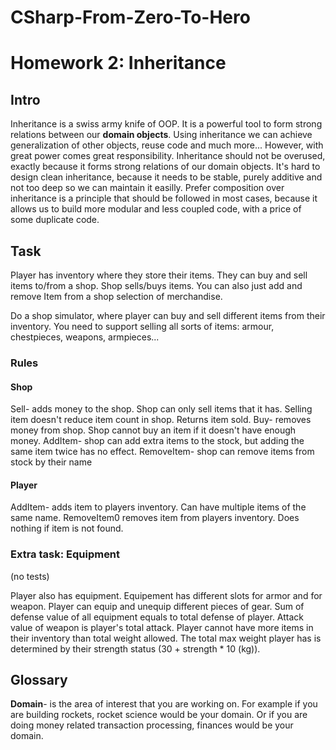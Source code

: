# CSharp-From-Zero-To-Hero
# Homework 2: Inheritance
## Intro
Inheritance is a swiss army knife of OOP. It is a powerful tool to form strong relations between our **domain objects**.
Using inheritance we can achieve generalization of other objects, reuse code and much more...
However, with great power comes great responsibility. Inheritance should not be overused, exactly because it forms strong relations of our domain objects.
It's hard to design clean inheritance, because it needs to be stable, purely additive and not too deep so we can maintain it easilly.
Prefer composition over inheritance is a principle that should be followed in most cases,
because it allows us to build more modular and less coupled code, with a price of some duplicate code.

## Task
Player has inventory where they store their items. They can buy and sell items to/from a shop.
Shop sells/buys items. You can also just add and remove Item from a shop selection of merchandise.

Do a shop simulator, where player can buy and sell different items from their inventory. You need to support selling all sorts of items: armour, chestpieces, weapons, armpieces...

### Rules
#### Shop 
Sell- adds money to the shop. Shop can only sell items that it has. Selling item doesn't reduce item count in shop. Returns item sold.
Buy- removes money from shop. Shop cannot buy an item if it doesn't have enough money.
AddItem- shop can add extra items to the stock, but adding the same item twice has no effect.
RemoveItem- shop can remove items from stock by their name

#### Player
AddItem- adds item to players inventory. Can have multiple items of the same name.
RemoveItem0 removes item from players inventory. Does nothing if item is not found.

### Extra task: Equipment
(no tests)  

Player also has equipment. Equipement has different slots for armor and for weapon. Player can equip and unequip different pieces of gear.
Sum of defense value of all equipment equals to total defense of player.
Attack value of weapon is player's total attack.
Player cannot have more items in their inventory than total weight allowed. The total max weight player has is determined by their strength status (30 + strength * 10 (kg)).

## Glossary
**Domain**- is the area of interest that you are working on. For example if you are building rockets, rocket science would be your domain.
Or if you are doing money related transaction processing, finances would be your domain.  